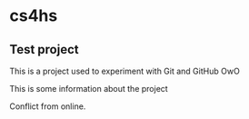 # cs4hs

## Test project

This is a project used to experiment with Git and GitHub OwO

This is some information about the project

Conflict from online.
